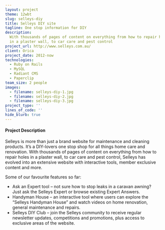 ```yaml
---
layout: project
theme: 12wbt
slug: selleys-diy
title: Selleys DIY site
tagline: One stop information for DIY
description:
  With thousands of pages of content on everything from how to repair holes
  in a plaster wall, to car care and pest control
project_url: http://www.selleys.com.au/
client: Orica
project_date: 2012-now
technologies:
  - Ruby on Rails
  - MySQL
  - Radiant CMS
  - Paperclip
team_size: 2 people
images:
  - filename: selleys-diy-1.jpg
  - filename: selleys-diy-2.jpg
  - filename: selleys-diy-3.jpg
project_type: ''
lines_of_code: ''
hide_blurb: true
---
```


#### Project Description

Selleys is more than just a brand website for maintenance and cleaning products. It’s a DIY-lovers one stop shop for all things home care and renovation. With thousands of pages of content on everything from how to repair holes in a plaster wall, to car care and pest control, Selleys has evolved into an extensive website with interactive tools, member exclusive content and more.

Some of our favourite features so far:

<ul>
<li>Ask an Expert tool – not sure how to stop leaks in a caravan awning? Just ask the Selleys Expert or browse existing Expert Answers.</li>
<li>Handyman House – an interactive tool where users can explore the “Selleys Handyman House” and watch videos on home renovation, general maintenance and repairs.</li>
<li>Selleys DIY Club – join the Selleys community to receive regular newsletter updates, competitions and promotions, plus access to exclusive areas of the website.</li>
</ul>
